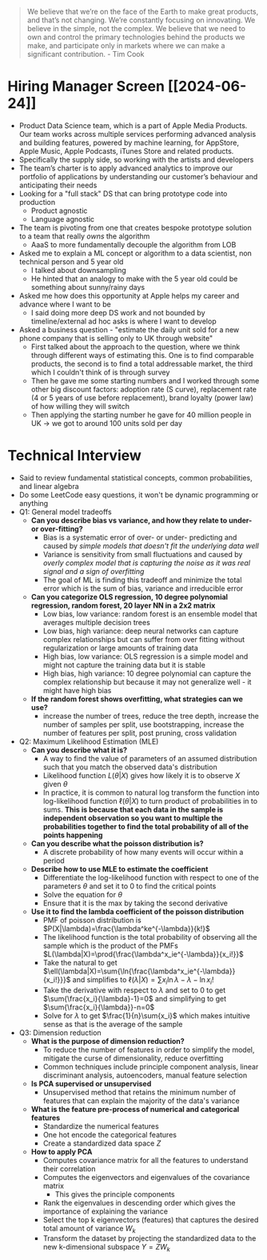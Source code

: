> We believe that we’re on the face of the Earth to make great products, and that’s not changing. We’re constantly focusing on innovating. We believe in the simple, not the complex. We believe that we need to own and control the primary technologies behind the products we make, and participate only in markets where we can make a significant contribution. - Tim Cook

# Hiring Manager Screen [[2024-06-24]]
- Product Data Science team, which is a part of Apple Media Products. Our team works across multiple services performing advanced analysis and building features, powered by machine learning, for AppStore, Apple Music, Apple Podcasts, iTunes Store and related products.
- Specifically the supply side, so working with the artists and developers
- The team’s charter is to apply advanced analytics to improve our portfolio of applications by understanding our customer’s behaviour and anticipating their needs
- Looking for a "full stack" DS that can bring prototype code into production
	- Product agnostic
	- Language agnostic
- The team is pivoting from one that creates bespoke prototype solution to a team that really *owns* the algorithm
	- AaaS to more fundamentally decouple the algorithm from LOB
- Asked me to explain a ML concept or algorithm to a data scientist, non technical person and 5 year old
	- I talked about downsampling
	- He hinted that an analogy to make with the 5 year old could be something about sunny/rainy days 
- Asked me how does this opportunity at Apple helps my career and advance where I want to be
	- I said doing more deep DS work and not bounded by timeline/external ad hoc asks is where I want to develop
- Asked a business question - "estimate the daily unit sold for a new phone company that is selling only to UK through website"
	- First talked about the approach to the question, where we think through different ways of estimating this. One is to find comparable products, the second is to find a total addressable market, the third which I couldn't think of is through survey
	- Then he gave me some starting numbers and I worked through some other big discount factors: adoption rate (S curve), replacement rate (4 or 5 years of use before replacement), brand loyalty (power law) of how willing they will switch
	- Then applying the starting number he gave for 40 million people in UK -> we got to around 100 units sold per day
# Technical Interview 
- Said to review fundamental statistical concepts, common probabilities, and linear algebra
- Do some LeetCode easy questions, it won't be dynamic programming or anything
- Q1: General model tradeoffs
	- **Can you describe bias vs variance, and how they relate to under- or over-fitting?**
		- Bias is a systematic error of over- or under- predicting and caused by *simple models that doesn't fit the underlying data well*
		- Variance is sensitivity from small fluctuations and caused by *overly complex model that is capturing the noise as it was real signal and a sign of overfitting*
		- The goal of ML is finding this tradeoff and minimize the total error which is the sum of bias, variance and irreducible error
	- **Can you categorize OLS regression, 10 degree polynomial regression, random forest, 20 layer NN in a 2x2 matrix**
		- Low bias, low variance: random forest is an ensemble model that averages multiple decision trees
		- Low bias, high variance: deep neural networks can capture complex relationships but can suffer from over fitting without regularization or large amounts of training data
		- High bias, low variance: OLS regression is a simple model and might not capture the training data but it is stable 
		- High bias, high variance: 10 degree polynomial can capture the complex relationship but because it may not generalize well - it might have high bias
	- **If the random forest shows overfitting, what strategies can we use?**
		- increase the number of trees, reduce the tree depth, increase the number of samples per split, use bootstrapping, increase the number of features per split, post pruning, cross validation
- Q2: Maximum Likelihood Estimation (MLE)
	- **Can you describe what it is?**
		- A way to find the value of parameters of an assumed distribution such that you match the observed data's distribution
		- Likelihood function $L(\theta|X)$ gives how likely it is to observe $X$ given $\theta$
		- In practice, it is common to natural log transform the function into log-likelihood function $\ell(\theta|X)$ to turn product of probabilities in to sums. **This is because that each data in the sample is independent observation so you want to multiple the probabilities together to find the total probability of all of the points happening**
	- **Can you describe what the poisson distribution is?**
		- A discrete probability of how many events will occur within a period
	- **Describe how to use MLE to estimate the coefficient**
		- Differentiate the log-likelihood function with respect to one of the parameters $\theta$ and set it to 0 to find the critical points
		- Solve the equation for $\theta$
		- Ensure that it is the max by taking the second derivative
	- **Use it to find the lambda coefficient of the poisson distribution**
		- PMF of poisson distribution is $P(X|\lambda)=\frac{\lambda^ke^{-\lambda}}{k!}$
		- The likelihood function is the total probability of observing all the sample which is the product of the PMFs $L(\lambda|X)=\prod{\frac{\lambda^x_ie^{-\lambda}}{x_i!}}$
		- Take the natural to get $\ell(\lambda|X)=\sum{\ln{\frac{\lambda^x_ie^{-\lambda}}{x_i!}}}$ and simplifies to $\ell(\lambda|X)=\sum{x_i\ln{\lambda}-\lambda-\ln{x_i!}}$ 
		- Take the derivative with respect to $\lambda$ and set to 0 to get $\sum{\frac{x_i}{\lambda}-1}=0$ and simplifying to get $\sum{\frac{x_i}{\lambda}}-n=0$
		- Solve for $\lambda$ to get $\frac{1}{n}\sum{x_i}$ which makes intuitive sense as that is the average of the sample
- Q3: Dimension reduction
	- **What is the purpose of dimension reduction?**
		- To reduce the number of features in order to simplify the model, mitigate the curse of dimensionality, reduce overfitting
		- Common techniques include principle component analysis, linear discriminant analysis, autoencoders, manual feature selection
	- **Is PCA supervised or unsupervised**
		- Unsupervised method that retains the minimum number of features that can explain the majority of the data's variance
	- **What is the feature pre-process of numerical and categorical features**
		- Standardize the numerical features
		- One hot encode the categorical features
		- Create a standardized data space $Z$
	- **How to apply PCA**
		- Computes covariance matrix for all the features to understand their correlation
		- Computes the eigenvectors and eigenvalues of the covariance matrix
			- This gives the principle components
		- Rank the eigenvalues in descending order which gives the importance of explaining the variance
		- Select the top k eigenvectors (features) that captures the desired total amount of variance $W_k$
		- Transform the dataset by projecting the standardized data to the new k-dimensional subspace $Y=ZW_k$
